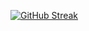 [![GitHub Streak](https://github-readme-streak-stats.herokuapp.com?user=edvincandon&theme=onedark&hide_border=true)](https://git.io/streak-stats)
